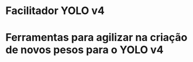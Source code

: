 <div>
  <h1>Facilitador YOLO v4<h1>
  <p>Ferramentas para agilizar na criação de novos pesos para o YOLO v4</p>
</div>
